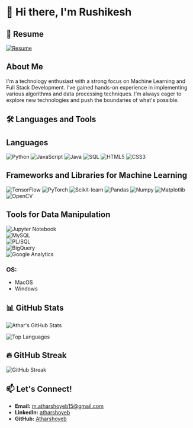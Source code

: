 # 👋 Hi there, I'm  Rushikesh 


## 📄 Resume

[![Resume](https://img.shields.io/badge/Resume-Click%20Here-blue?style=flat-square&logo=google-drive&logoColor=white)](https://drive.google.com/file/d/1C4WNw3hXsC7PE5BzcBq3iWBZQzN1w98P/view?usp=drive_link)


## About Me
I'm a technology enthusiast with a strong focus on Machine Learning and Full Stack Development. I’ve gained hands-on experience in implementing various algorithms and data processing techniques. I’m always eager to explore new technologies and push the boundaries of what's possible.

## 🛠️ Languages and Tools

## Languages
![Python](https://img.shields.io/badge/-Python-3776AB?style=flat&logo=Python&logoColor=white)
![JavaScript](https://img.shields.io/badge/-JavaScript-F7DF1E?style=flat&logo=JavaScript&logoColor=black)
![Java](https://img.shields.io/badge/-Java-007396?style=flat&logo=Java&logoColor=white)
![SQL](https://img.shields.io/badge/-SQL-4479A1?style=flat&logo=MySQL&logoColor=white)
![HTML5](https://img.shields.io/badge/-HTML5-E34F26?style=flat&logo=HTML5&logoColor=white)
![CSS3](https://img.shields.io/badge/-CSS3-1572B6?style=flat&logo=CSS3&logoColor=white)

## Frameworks and Libraries for Machine Learning
![TensorFlow](https://img.shields.io/badge/-TensorFlow-FF6F00?style=flat&logo=TensorFlow&logoColor=white)
![PyTorch](https://img.shields.io/badge/-PyTorch-EE4C2C?style=flat&logo=PyTorch&logoColor=white)
![Scikit-learn](https://img.shields.io/badge/-Scikit--learn-F7931E?style=flat&logo=scikit-learn&logoColor=white)
![Pandas](https://img.shields.io/badge/-Pandas-150458?style=flat&logo=pandas&logoColor=white)
![Numpy](https://img.shields.io/badge/-NumPy-013243?style=flat&logo=NumPy&logoColor=white)
![Matplotlib](https://img.shields.io/badge/-Matplotlib-11557C?style=flat&logo=Matplotlib&logoColor=white)
![OpenCV](https://img.shields.io/badge/-OpenCV-5C3EE8?style=flat&logo=OpenCV&logoColor=white)

## Tools for Data Manipulation  
![Jupyter Notebook](https://img.shields.io/badge/-Jupyter%20Notebook-F37626?style=flat&logo=Jupyter&logoColor=white)  
![MySQL](https://img.shields.io/badge/-MySQL-4479A1?style=flat&logo=MySQL&logoColor=white)  
![PL/SQL](https://img.shields.io/badge/-PL/SQL-336791?style=flat&logo=oracle&logoColor=white)  
![BigQuery](https://img.shields.io/badge/-BigQuery-4285F4?style=flat&logo=Google%20Cloud&logoColor=white)  
![Google Analytics](https://img.shields.io/badge/-Google%20Analytics-E37400?style=flat&logo=Google%20Analytics&logoColor=white)  


### OS:
- MacOS
- Windows


## 📊 GitHub Stats

![Athar's GitHub Stats](https://github-readme-stats.vercel.app/api?username=Rushi305&show_icons=true&theme=radical)

![Top Languages](https://github-readme-stats.vercel.app/api/top-langs/?username=Rushi305b&layout=compact&theme=radical)

## 🔥 GitHub Streak

![GitHub Streak](https://streak-stats.demolab.com/?user=Rushi305&theme=radical)



## 📫 Let's Connect!
- **Email:** [m.atharshoyeb15@gmail.com](mailto:m.rushipawar0305@gmail.com)
- **LinkedIn:** [atharshoyeb]([https://www.linkedin.com/in/](https://www.linkedin.com/in/rushikesh-pawar-697a87234/))
- **GitHub:** [Atharshoyeb](https://github.com/Rushi305)


